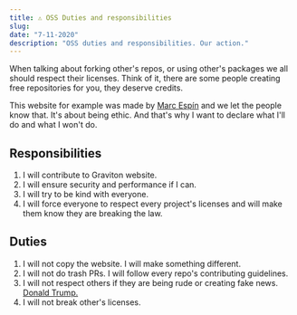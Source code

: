 ```yaml
---
title: ⚠️ OSS Duties and responsibilities
slug: 
date: "7-11-2020"
description: "OSS duties and responsibilities. Our action."
---
```


When talking about forking other's repos, or using other's packages we all should respect their licenses. Think of it, there are some people creating free repositories for you, they deserve credits.

This website for example was made by [Marc Espín](https://github.com/marc2332) and we let the people know that. It's about being ethic. And that's why I want to declare what I'll do and what I won't do.

## Responsibilities

1. I will contribute to Graviton website.
2. I will ensure security and performance if I can.
3. I will try to be kind with everyone.
4. I will force everyone to respect every project's licenses and will make them know they are breaking the law.

## Duties

1. I will not copy the website. I will make something different.
2. I will not do trash PRs. I will follow every repo's contributing guidelines.
3. I will not respect others if they are being rude or creating fake news. [Donald Trump.](https://twitter.com/realDonaldTrump/status/1325099845045071873)
4. I will not break other's licenses.